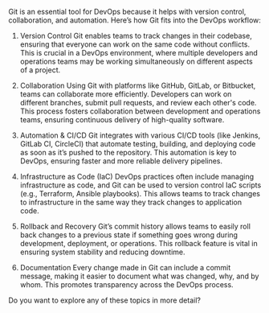 
Git is an essential tool for DevOps because it helps with version control, collaboration, and automation. Here’s how Git fits into the DevOps workflow:

1. Version Control
Git enables teams to track changes in their codebase, ensuring that everyone can work on the same code without conflicts. This is crucial in a DevOps environment, where multiple developers and operations teams may be working simultaneously on different aspects of a project.

2. Collaboration
Using Git with platforms like GitHub, GitLab, or Bitbucket, teams can collaborate more efficiently. Developers can work on different branches, submit pull requests, and review each other's code. This process fosters collaboration between development and operations teams, ensuring continuous delivery of high-quality software.

3. Automation & CI/CD
Git integrates with various CI/CD tools (like Jenkins, GitLab CI, CircleCI) that automate testing, building, and deploying code as soon as it’s pushed to the repository. This automation is key to DevOps, ensuring faster and more reliable delivery pipelines.

4. Infrastructure as Code (IaC)
DevOps practices often include managing infrastructure as code, and Git can be used to version control IaC scripts (e.g., Terraform, Ansible playbooks). This allows teams to track changes to infrastructure in the same way they track changes to application code.

5. Rollback and Recovery
Git’s commit history allows teams to easily roll back changes to a previous state if something goes wrong during development, deployment, or operations. This rollback feature is vital in ensuring system stability and reducing downtime.

6. Documentation
Every change made in Git can include a commit message, making it easier to document what was changed, why, and by whom. This promotes transparency across the DevOps process.

Do you want to explore any of these topics in more detail?
